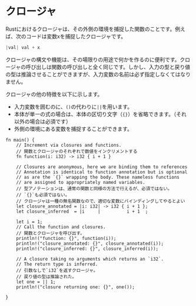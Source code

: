 <!--
# Closures
-->
# クロージャ

<!--
Closures are functions that can capture the enclosing environment. For
example, a closure that captures the x variable:
-->
Rustにおけるクロージャは、その外側の環境を捕捉した関数のことです。例えば、次のコードは変数xを捕捉したクロージャです。

```Rust
|val| val + x
```

<!--
The syntax and capabilities of closures make them very convenient for
on the fly usage. Calling a closure is exactly like calling a function.
However, both input and return types *can* be inferred and input
variable names *must* be specified.
-->
クロージャの構文や機能は、その場限りの用途で何かを作るのに便利です。クロージャの呼び出しは関数の呼び出しと全く同じです。しかし、入力の型と戻り値の型は推論させることができますが、入力変数の名前は必ず指定しなくてはなりません。

<!--
Other characteristics of closures include:
* using `||` instead of `()` around input variables.
* optional body delimination (`{}`) for a single expression (mandatory otherwise).
* the ability to capture the outer environment variables.
-->
クロージャの他の特徴を以下に示します。
* 入力変数を囲むのに、`()`の代わりに`||`を用います。
* 本体が単一の式の場合は、本体の区切り文字（`{}`）を省略できます。（それ以外の場合は必須です）
* 外側の環境にある変数を捕捉することができます。

```rust,editable
fn main() {
    // Increment via closures and functions.
    // 関数とクロージャのそれぞれで数値をインクリメントする
    fn function(i: i32) -> i32 { i + 1 }

    // Closures are anonymous, here we are binding them to references
    // Annotation is identical to function annotation but is optional
    // as are the `{}` wrapping the body. These nameless functions
    // are assigned to appropriately named variables.
    // 型アノテーションは、通常の関数と同様の方法で行えるが、必須ではない。
    // `{}`も必須ではない。
    // クロージャは一種の無名関数なので、適切な変数にバインディングしてやるとよい
    let closure_annotated = |i: i32| -> i32 { i + 1 };
    let closure_inferred  = |i     |          i + 1  ;

    let i = 1;
    // Call the function and closures.
    // 関数とクロージャを呼び出す。
    println!("function: {}", function(i));
    println!("closure_annotated: {}", closure_annotated(i));
    println!("closure_inferred: {}", closure_inferred(i));

    // A closure taking no arguments which returns an `i32`.
    // The return type is inferred.
    // 引数なしで`i32`を返すクロージャ。
    // 戻り値の型は推論された。
    let one = || 1;
    println!("closure returning one: {}", one());

}
```
